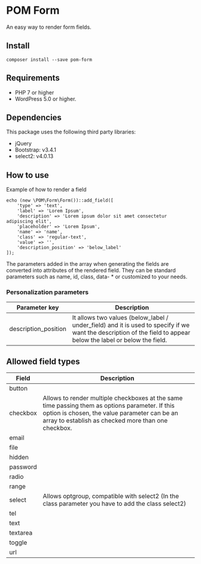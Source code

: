 # POM Form
An easy way to render form fields.

## Install
```
composer install --save pom-form
```

## Requirements
* PHP 7 or higher
* WordPress 5.0 or higher.

## Dependencies
This package uses the following third party libraries:
* jQuery
* Bootstrap: v3.4.1
* select2: v4.0.13

## How to use
Example of how to render a field
```
echo (new \POM\Form\Form())::add_field([
    'type' => 'text',
    'label' => 'Lorem Ipsum',
    'description' => 'Lorem ipsum dolor sit amet consectetur adipiscing elit',
    'placeholder' => 'Lorem Ipsum',
    'name' => 'name',
    'class' => 'regular-text',
    'value' => '',
    'description_position' => 'below_label'
]);
```

The parameters added in the array when generating the fields are converted into attributes of the rendered field.
They can be standard parameters such as name, id, class, data- * or customized to your needs.

### Personalization parameters
Parameter key | Description
------------- | -------------
description_position  | It allows two values (below_label / under_field) and it is used to specify if we want the description of the field to appear below the label or below the field.

## Allowed field types
Field | Description
------------- | -------------
button |
checkbox | Allows to render multiple checkboxes at the same time passing them as options parameter. If this option is chosen, the value parameter can be an array to establish as checked more than one checkbox.
email |
file |
hidden |
password |
radio |
range |
select | Allows optgroup, compatible with select2 (In the class parameter you have to add the class select2)
tel |
text |
textarea |
toggle |
url |

